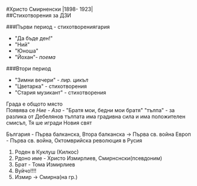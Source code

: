 #Христо Смирненски
|1898- 1923|  
##Стихотворения за ДЗИ

###Първи период - стихотворениягария
 - "Да бъде ден!"
 - "Ний"
 - "Юноша"
 - "Йохан"- *поема*  
 
###Втори период
 - "Зимни вечери" - *лир. цикъл*
 - "Цветарка" - стихотворения
 - "Стария музикант" - стихотворения  

Града е общото място  
Появява се *Ние* - *Аза* - "Братя мои, бедни мои братя"
"тълпа" - за разлика от Дебелянов тълпата има градивна сила и има положителен смисъл, Тя ше игради Новия свят

България - Първа балканска, Втора балканска -> Първа св. война
Европ -                                        Първа св. война, Октомврийска революция в Русия

1. Роден в Куклуш (Килкос)
2. Рдоно име - Христо Измирлиев, Смирнснски(псевдоним)
3. Брат - Тома Измирлиев
4. Вуйчо!!!!
5. Измир -> Смирна(на гр.)

